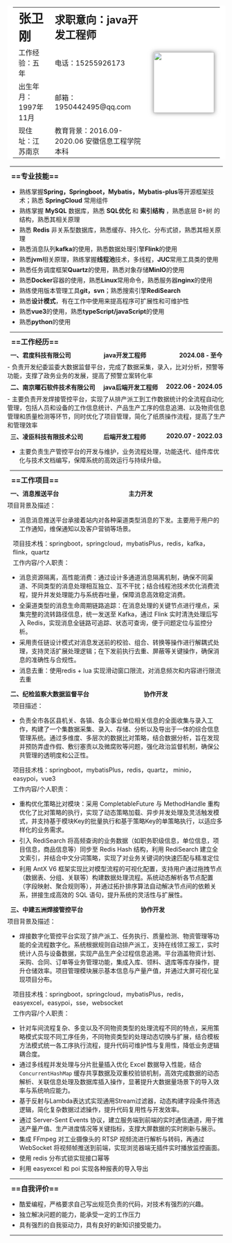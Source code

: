 <table>
	<tr style="height: 50px;">
		<td style="font-size: 1.8em;"><strong>张卫刚</strong></td>
		<td style="font-size: 1.5em;"><strong>求职意向：java开发工程师</strong></td>
		<td rowspan="5">
			<img src="./image/sticki_avatar.jpg" height="140" alt="">
		</td>
	</tr>
	<tr>
		<td>工作经验：五年</td>
		<td>电话：15255926173</td>
	</tr>
	<tr>
		<td>出生年月：1997年11月</td>
		<td>邮箱：1950442495@qq.com</td>
	</tr>
	<tr>
		<td>现住址：江苏南京</td>
		<td>教育背景：2016.09-2020.06  安徽信息工程学院 本科</td>
	</tr>
</table>
<hr/>

### ==专业技能==

- 熟练掌握**Spring，Springboot，Mybatis，Mybatis-plus**等开源框架技术；熟悉 **SpringCloud** 常用组件
- 熟练掌握 **MySQL** 数据库，熟悉 **SQL优化** 和 **索引结构** ，熟悉底层 B+树 的结构，熟悉其相关原理
- 熟悉 **Redis** 非关系型数据库，熟悉缓存、持久化、分布式锁，熟悉其相关原理
- 熟悉消息队列**kafka**的使用，熟悉数据处理引擎**Flink**的使用
- 熟悉**jvm**相关原理，熟练掌握**线程池**技术，多线程，**JUC**常用工具类的使用
- 熟悉任务调度框架**Quartz**的使用，熟悉对象存储**MinIO**的使用
- 熟悉**Docker**容器的使用，熟悉**Linux**常用命令，熟悉服务器**nginx**的使用
- 熟练使用版本管理工具**git，svn**；熟悉搜索引擎**RediSearch**
- 熟悉**设计模式**，有在工作中使用来提高程序可扩展性和可维护性
- 熟悉**vue3**的使用，熟悉**typeScript/javaScript**的使用
- 熟悉**python**的使用

<hr/>

### ==工作经历==

<h4 style="display: flex;justify-content: space-between;">
<span>一、君度科技有限公司</span><span>java开发工程师</span><span>2024.08 - 至今</span>
</h4>
- 负责开发纪委监委大数据监督平台，完成了数据采集，录入，比对分析，预警等功能，支撑了政务业务的发展，提高了预警立案转化率

<h4 style="display: flex;justify-content: space-between;">
<span>二、南京曜石软件技术有限公司</span><span>java后端开发工程师</span><span>2022.06 - 2024.05</span>
</h4>
- 主要负责开发焊接管控平台，实现了从排产派工到工作数据统计的全流程自动化管理，包括人员和设备的工作信息统计、产品生产工序的信息追溯、以及物资信息管理和质量检测等环节，同时优化了项目管理，简化了纸质操作流程，提高了生产和管理效率

<h4 style="display: flex;justify-content: space-between;">
<span>三、凌臣科技有限技术公司</span><span>后端开发工程师</span><span>2020.07 - 2022.03</span>
</h4>

- 主要负责生产管控平台的开发与维护，业务流程处理，功能迭代、组件库优化与技术文档编写，保障系统的高效运行与持续升级。

<hr/>

### ==工作项目==

<h4 style="display: flex;justify-content: space-between;">
<span>一、消息推送平台</span><span>主力开发</span><span></span>
</h4>
项目背景及描述：

- 消息消息推送平台承接着站内对各种渠道类型消息的下发。主要用于用户的工作通知，维保通知以及客户营销等场景。

项目技术栈：springboot，springcloud，mybatisPlus，redis，kafka，flink，quartz

工作内容/个人职责：

- 消息资源隔离，高性能消费：通过设计多通道消息隔离机制，确保不同渠道、不同类型的消息处理相互独立、互不干扰；结合线程池技术优化消费流程，提升并发处理能力与系统吞吐量，保障消息高效稳定消费。

- 全渠道类型的消息生命周期链路追踪：在消息处理的关键节点进行埋点，采集完整的流转路径信息，统一发送至 Kafka，通过 Flink 实时清洗处理后写入 Redis，实现消息全链路可追踪、状态可查询，便于问题定位与监控分析。

- 采用责任链设计模式对消息发送前的校验、组合、转换等操作进行解耦式处理，支持灵活扩展处理逻辑；在下发前执行去重、屏蔽等关键操作，确保消息的准确性与合规性。

- 消息去重：使用redis + lua 实现滑动窗口限流，对消息频次和内容进行限流去重

  

<h4 style="display: flex;justify-content: space-between;">
<span>二、纪检监察大数据监督平台</span><span>协作开发</span><span></span>
</h4>

项目描述：

- 负责全市各区县机关、各镇、各企事业单位相关信息的全面收集与录入工作，构建了一个集数据采集、录入、存储、分析以及导出于一体的综合信息管理系统。通过多维度、多层次的数据比对策略，结合数据分析，旨在发现并预防弄虚作假、敷衍塞责以及微腐败等问题，强化政治监督机制，确保公共管理的透明度和公正性。

项目技术栈：springboot，mybatisPlus，redis，quartz， minio，easypoi，vue3

工作内容/个人职责：

- 重构优化策略比对模块：采用 CompletableFuture 与 MethodHandle 重构优化了比对策略的执行，实现了动态策略加载、异步并发处理及灵活触发模式，并支持基于模块Key的批量执行和基于策略Key的单策略执行，以适应多样化的业务需求。

- 引入 RediSearch 将高频查询的业务数据（如职务职级信息，单位信息，项目信息，商品信息等）同步至 Redis Hash 结构，利用 RediSearch 建立全文索引，并结合中文分词策略，实现了对业务关键词的快速匹配与精准定位

- 利用 AntX V6 框架实现比对模型流程的可视化配置，支持用户通过拖拽节点（数据表、分组、关联等）构建数据处理流程。系统动态解析各节点配置（字段映射、聚合规则等），并通过拓扑排序算法自动解决节点间的依赖关系，拼接生成高效的 SQL 语句，提升系统的灵活性与扩展性。

  

<h4 style="display: flex;justify-content: space-between;">
<span>三、中建五洲焊接管控平台</span><span>协作开发</span><span></span>
</h4>
项目背景及描述：

- 焊接数字化管控平台实现了排产派工、任务执行、质量检测、物资管理等功能的全流程数字化。系统根据规则自动排产派工，支持在线领工报工，实时统计人员与设备数据，实现产品生产全过程信息追溯。平台涵盖物资计划、采购、合同、订单等业务管理功能，集成入库、领料、退库等库存操作，提升仓储效率。项目管理模块展示基本信息与产量产值，并通过大屏可视化呈现项目分布。

项目技术栈：springboot，springcloud，mybatisPlus，redis，easyexcel，easypoi，sse，websocket

工作内容/个人职责：

- 针对车间流程复杂、多变以及不同物资类型的处理流程不同的特点，采用策略模式实现不同工序任务，不同物资类型的处理动态切换与扩展，结合模板方法模式统一各工序执行流程，提升代码可维护性与复用性，降低业务逻辑耦合度。
- 通过多线程并发处理与分片批量插入优化 Excel 数据导入性能，结合 `ConcurrentHashMap` 缓存共享数据及双重校验锁机制，高效完成数据的动态解析、关联信息处理及数据库插入操作，显著提升大数据量场景下的导入效率与系统响应能力。
- 基于反射与Lambda表达式实现通用Stream过滤器，动态构建字段条件筛选逻辑，简化复杂数据过滤操作，提升代码复用性与开发效率。
- 通过 Server-Sent Events 协议，建立服务端到前端的实时通信通道，用于推送产量产值、生产进度情况等关键指标，支撑大屏数据的实时刷新与展示。
- 集成 FFmpeg 对工业摄像头的 RTSP 视频流进行解析与转码，再通过 WebSocket 将视频帧推送到前端，实现浏览器端无插件实时播放监控画面。
- 使用 redis 分布式锁实现接口幂等
-  利用 easyexcel 和 poi 实现各种报表的导入导出

<hr/>

### ==自我评价==

- 酷爱编程，严格要求自己写出规范负责的代码，对技术有强烈的兴趣。
- 独立解决问题的能力，能承受一定的工作压力
- 具有强烈的自我驱动力，具有良好的新知识接受能力。

<hr/>



<style>
    #write {
        padding: 25px 25px 0px;
    }
    hr {
        margin: 6px;
    }
    li {
        margin: 4px;
    }
    p {
        margin: 4px 13px;
    }
    li p{
        margin: 5px 0;
    }
    h1 {
        margin: 8px 15px;
    }
    h3 {
        margin: 9px;
    }
    h4 {
        margin: 7px;
    }
    figure {
        margin: 7px 0px;
    }
    blockquote {
        padding-left: 16px;
    }
    /* 链接下划线 */
    a {
        text-decoration:underline;
    }
    /* 图片阴影效果 */
    img {
        box-shadow: 0px 0px 10px rgba(0,0,0,.5);
    }
    /* 表格样式，去除边框显示 */
    table, table td, table tr, table th, th {
        font-weight: normal;
        padding: 3px 13px;
        border: 0px;
        background-color: #ffffff;
    }
</style>
